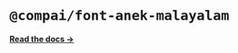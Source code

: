 # `@compai/font-anek-malayalam`

[**Read the docs &rarr;**](https://components.ai/docs/typefaces/anek-malayalam)
